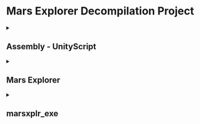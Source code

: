 # Mars Explorer Decompilation Project
<details closed>
<summary><h2>Assembly - UnityScript</h2></summary>
<h3>About</h3>
<ul>
  <li>Used ILSpy to decompile dll from marsxplr 2.22 win32 into C#</li>
  <li>Updated upd3 address (Lobby.cs)</li>
  <li>Updated game version from 2.22 to 2.3 (GameData.cs)</li>
</ul>
</details>
<details closed>
<summary><h2>Mars Explorer</h2></summary>
<h3>About</h3>
<ul>
  <li>Mars Explorer 2.22 win32 game directory</li>
  <li>Libraries in here are referenced until they too will decompiled</li>
</ul>
</details>
<details closed>
<summary><h2>marsxplr_exe</h2></summary>
<h3>About</h3>
<ul>
  <li>ghidra project for Mars Explorer.exe</li>
</ul>
</details>
